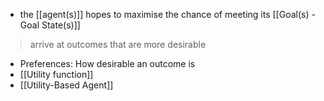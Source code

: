 - the [[agent(s)]] hopes to maximise the chance of meeting its [[Goal(s) - Goal State(s)]]
>	arrive at outcomes that are more desirable
- Preferences: How desirable an outcome is
- [[Utility function]]
- [[Utility-Based Agent]]